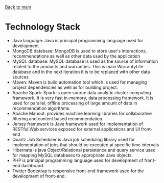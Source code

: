 [Back to main](../README.md)

# Technology Stack

- Java language: Java is principal programming language used for development
- MongoDB database: MongoDB is used to store user's interactions, recommendations as well as other data used by the application
- MySQL database: MySQL database is used as the source of information related to the products and warranties.
  This is main WarrantyLife database and in the next iteration it is to be replaced with other data sources.
- Maven: Maven is build automation tool which is used for managing project dependencies as well as for building project.
- Apache Spark: Spark is open source data analytic cluster computing framework. It is very fast in-memory, data processing framework. 
  It is used for parallel, offline processing of large amount of data in recommendation algorithms.
- Apache Mahout: provides machine learning libraries for collaborative filtering and content based recommendation.
- Jersey framework is Java framework used for implementation of RESTful Web services exposed for external applications and UI front-end
- Quartz Job Scheduler is Java job scheduling library used for implementation of jobs that should be executed at specific time intervals
- Hibernate is java Object/Relational persistence and query service used for mapping MySQL databases to appropriate Java objects.
- PHP is principal programming language used for development of front-end dashboard.
- Twitter Bootstrap is responsive front-end framework used for the development of front-end.
